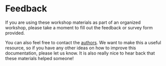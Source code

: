 # Feedback

If you are using these workshop materials as part of an organized workshop, please take a moment to fill out the feedback or survey form provided.

<!-- #todo:0 There's also a general anonymous survey that you can fill out. -->

<!-- #todo:0 note that feedback can also be made as an issue on the repository -->

You can also feel free to contact the [authors](credits.md#authors). We want to make this a useful resource, so if you have any other ideas on how to improve this documentation, please let us know. It is also really nice to hear back that these materials helped someone!
